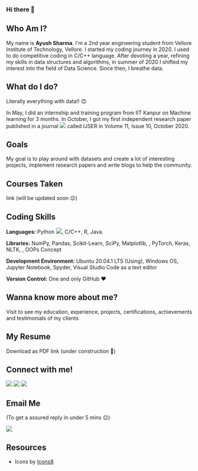### Hi there 👋

## Who Am I?
My name is **Ayush Sharma**. I'm a 2nd year engineering student from Vellore Institute of Technology, Vellore. I started my coding journey in 2020. I used to do competitive coding in C/C++ language. After devoting a year, refining my skills in data structures and algorithms, in summer of 2020 I shifted my interest into the field of Data Science. Since then, I breathe data.

## What do I do?
Literally everything with data!! :blush:

In May, I did an internship and training program from IIT Kanpur on Machine learning for 3 months.
In October, I got my first independent research paper published in a journal [<img target="_blank" src="https://img.icons8.com/cute-clipart/32/000000/paper.png">](https://www.ijser.org/onlineResearchPaperViewer.aspx?A-Comparative-Study-on-Efficiencies-of-Variants-of-Convolutional-Neural-Networks-based-on-Image-Classification-Task.pdf) called IJSER in Volume 11, Issue 10, October 2020.

## Goals
My goal is to play around with datasets and create a lot of interesting projects, implement research papers and write blogs to help the community.

## Courses Taken
link (will be updated soon :wink:)

## Coding Skills
**Languages:**  Python [<img src="https://img.icons8.com/color/30/000000/snake.png">](), C/C++, R, Java.

**Libraries:** NumPy, Pandas, Scikit-Learn,  SciPy, Matplotlib, , PyTorch, Keras, NLTK, , OOPs Concept

**Development Environment:** Ubuntu 20.04.1 LTS (Using), Windows OS, Jupyter Notebook, Spyder, Visual Studio Code as a text editor

**Version Control:**  One and only GitHub :heart:

## Wanna know more about me?
Visit to see my education, experience, projects, certifications, achievements and testimonials of my clients 

## My Resume
Download as PDF
link (under construction :construction:)

## Connect with me!

[<img target="_blank" src="https://img.icons8.com/bubbles/100/000000/linkedin.png">](https://www.linkedin.com/in/ayush-sharma-980781187/)  [<img target="_blank" src="https://img.icons8.com/bubbles/100/000000/github.png">](https://github.com/ayushs2k1) [<img target="_blank" src="https://img.icons8.com/bubbles/100/000000/instagram-new.png">](https://www.instagram.com/ayushs_2k/)

## Email Me
(To get a assured reply in under 5 mins :wink:)

[<img target="_blank" src="https://img.icons8.com/bubbles/100/000000/secured-letter.png">](mailto:ayush.sharma2019a@vitstudent.ac.in)

## Resources
- Icons by [Icons8](https://icons8.com/)
